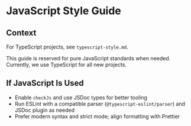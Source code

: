 # JavaScript Style Guide

## Context

For TypeScript projects, see `typescript-style.md`.

This guide is reserved for pure JavaScript standards when needed. Currently, we use TypeScript for all new projects.

## If JavaScript Is Used

- Enable `checkJs` and use JSDoc types for better tooling
- Run ESLint with a compatible parser (`@typescript-eslint/parser`) and JSDoc plugin as needed
- Prefer modern syntax and strict mode; align formatting with Prettier
